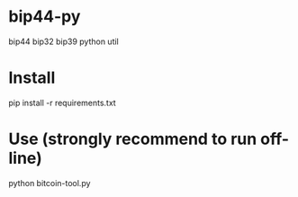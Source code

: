 # bip44-py
bip44 bip32 bip39 python util

# Install
pip install -r requirements.txt

# Use (strongly recommend to run off-line)
python bitcoin-tool.py
